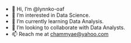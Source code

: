 - 👋 Hi, I’m @lynnko-oaf
- 👀 I’m interested in Data Science.
- 🌱 I’m currently learning Data Analysis.
- 💞️ I’m looking to collaborate with Data Analysts.
- 📫 Reach me at chammyae@yahoo.com

<!---
lynnko-oaf/lynnko-oaf is a ✨ special ✨ repository because its `README.md` (this file) appears on your GitHub profile.
You can click the Preview link to take a look at your changes.
--->
